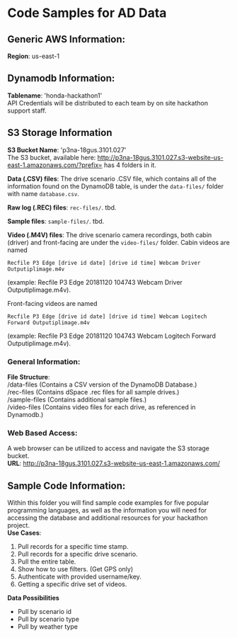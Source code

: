 # Code Samples for AD Data <br>
## Generic AWS Information: <br>
**Region**: us-east-1<br>

## Dynamodb Information:
**Tablename**: 'honda-hackathon1'<br>
API Credentials will be distributed to each team by on site hackathon support staff.<br>

## S3 Storage Information <br>
**S3 Bucket Name**: 'p3na-18gus.3101.027'<br>
The S3 bucket, available here:
http://p3na-18gus.3101.027.s3-website-us-east-1.amazonaws.com/?prefix=
has 4 folders in it.

**Data (.CSV) files**: The drive scenario .CSV file, which contains all of the
information found on the DynamoDB table, is under the `data-files/` folder with
name `database.csv`.

**Raw log (.REC) files**: `rec-files/`. tbd.

**Sample files**: `sample-files/`. tbd.

**Video (.M4V) files**: The drive scenario camera recordings, both cabin (driver)
and front-facing are under the `video-files/` folder. Cabin videos are named

`Recfile P3 Edge [drive id date] [drive id time] Webcam Driver Outputiplimage.m4v`

(example: Recfile P3 Edge 20181120 104743 Webcam Driver Outputiplimage.m4v).

Front-facing videos are named

`Recfile P3 Edge [drive id date] [drive id time] Webcam Logitech Forward Outputiplimage.m4v`

(example: Recfile P3 Edge 20181120 104743 Webcam Logitech Forward Outputiplimage.m4v).

### General Information: <br>
**File Structure**:<br>
/data-files  (Contains a CSV version of the DynamoDB Database.)<br>
/rec-files  (Contains dSpace .rec files for all sample drives.)<br>
/sample-files  (Contains additional sample files.)<br>
/video-files  (Contains video files for each drive, as referenced in Dynamodb.)<br>

### Web Based Access: <br>
A web browser can be utilized to access and navigate the S3 storage bucket.<br>
**URL**: http://p3na-18gus.3101.027.s3-website-us-east-1.amazonaws.com/ <br>

## Sample Code Information: <br>
Within this folder you will find sample code examples for five popular programming languages, as well as the 
information you will need for accessing the database and additional resources for your hackathon project.<br>
**Use Cases**:<br>
1. Pull records for a specific time stamp.
2. Pull records for a specific drive scenario.
3. Pull the entire table. 
4. Show how to use filters. (Get GPS only)
5. Authenticate with provided username/key.
6. Getting a specific drive set of videos.

**Data Possibilities** <br>
- Pull by scenario id
- Pull by scenario type
- Pull by weather type